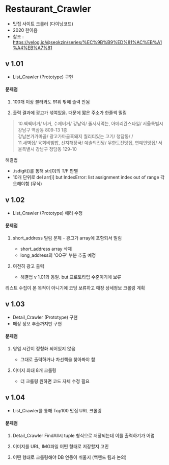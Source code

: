 # Restaurant_Crawler
- 맛집 사이트 크롤러 (다이닝코드)
- 2020 한이음
- 참조 : https://velog.io/@seokzin/series/%EC%9B%B9%ED%81%AC%EB%A1%A4%EB%A7%81


## v 1.01
- List_Crawler (Prototype) 구현

#### 문제점
1. 100개 이상 불러와도 91위 밖에 출력 안됨

2. 출력 결과에 광고가 섞여있음. 때문에 짧은 주소가 한줄씩 밀림

>10.쉑쉑버거/ 버거, 수제버거/ 강남역/ 줄서서먹는, 아메리칸스타일/ 서울특별시 강남구 역삼동 809-13 1층  
>강남본가가마골/ 광고가마골흑돼지 퀄리티있는 고기/ 청담동/ /  
>11.새벽집/ 육회비빔밥, 선지해장국/ 예술의전당/ 무한도전맛집, 연예인맛집/ 서울특별시 강남구 청담동 129-10

해결법
- .isdigit()를 통해 str[0]의 T/F 판별
- 10개 단위로 del arr[i] but IndexError: list assignment index out of range 각오해야함 (무식)

## v 1.02
- List_Crawler (Prototype) 에러 수정

#### 문제점
1. short_address 밀림 문제 - 광고가 array에 포함되서 밀림
    - short_address array 삭제
    - long_address의 'OO구' 부분 추출 예정

2. 여전히 광고 출력
    - 해결법 v 1.01와 동일. but 프로토타입 수준이기에 보류

리스트 수집이 본 목적이 아니기에 코딩 보류하고 매장 상세정보 크롤링 계획

## v 1.03
- Detail_Crawler (Prototype) 구현
- 매장 정보 추출까지만 구현

#### 문제점
1. 영업 시간이 정형화 되어있지 않음
    - 그대로 출력하거나 차선책을 찾아봐야 함

2. 이미지 최대 8개 크롤링
    - 더 크롤링 원하면 코드 자체 수정 필요

## v 1.04
- List_Crawler를 통해 Top100 맛집 URL 크롤링

#### 문제점
1. Detail_Crawler FindAll시 tuple 형식으로 저장되는데 이를 출력하기가 어렵

2. 이미지를 URL, IMG파일 어떤 형태로 저장할지 고민

3. 어떤 형태로 크롤링해야 DB 연동이 쉬울지 (백엔드 팀과 논의)